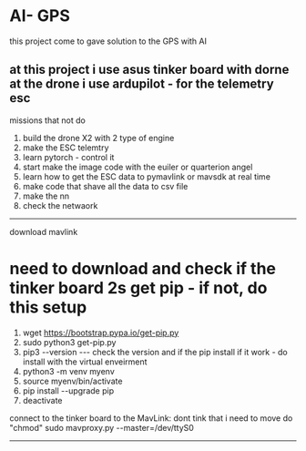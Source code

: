 # AI- GPS 
this project come to gave solution to the GPS with AI 



at this project i use asus tinker board with dorne 
at the drone i use ardupilot - for the telemetry esc 
--------------------------------------------------------------------------------
missions that not do
1) build the drone X2 with 2 type of engine 
2) make the ESC telemtry
3) learn pytorch - control it 
4) start make the image code with the euiler or quarterion angel 
5) learn how to get the ESC data to pymavlink or mavsdk at real time
6) make code that shave all the data to csv file 
7) make the nn
8) check the netwaork 


--------------------------------------------------------------------------------
download mavlink 
# need to download and check if the tinker board 2s get pip - if not, do this setup

1) wget https://bootstrap.pypa.io/get-pip.py
2) sudo python3 get-pip.py
3) pip3 --version --- check the version and if the pip install
if it work - do install with the virtual enveirment 
4) python3 -m venv myenv
5) source myenv/bin/activate
6) pip install --upgrade pip
7) deactivate


connect to the tinker board to the MavLink:
dont tink that i need to move do "chmod"
sudo mavproxy.py --master=/dev/ttyS0


---------------------------------------------------------------------------------




